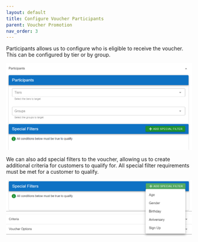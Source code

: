 ```yaml
---
layout: default
title: Configure Voucher Participants
parent: Voucher Promotion
nav_order: 3
---
```


Participants allows us to configure who is eligible to receive the voucher. This can be configured by tier or by group.

<img src="\img\Promotions\PromotionParticipants.png" alt="">

We can also add special filters to the voucher, allowing us to create additional criteria for customers to qualify for. All special filter requirements must be met for a customer to qualify.

<img src="\img\Promotions\PromotionSpecialFilters.png" alt="">